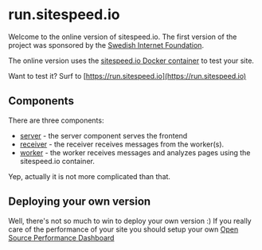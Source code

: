# run.sitespeed.io

Welcome to the online version of sitespeed.io. The first version of the project was sponsored by the [Swedish Internet Foundation](https://www.iis.se/english/).

The online version uses the [sitespeed.io Docker container](https://registry.hub.docker.com/u/sitespeedio/sitespeed.io/) to test your site.

Want to test it? Surf to [https://run.sitespeed.io](https://run.sitespeed.io)

## Components
There are three components:
 * [server](https://github.com/sitespeedio/run.sitespeed.io/tree/master/server) - the server component serves the frontend
 * [receiver](https://github.com/sitespeedio/run.sitespeed.io/tree/master/receiver) - the receiver receives messages from the worker(s).
 * [worker](https://github.com/sitespeedio/run.sitespeed.io/tree/master/worker) - the worker receives messages and analyzes pages using the sitespeed.io container.

Yep, actually it is not more complicated than that.


## Deploying your own version
Well, there's not so much to win to deploy your own version :) If you really care of the performance of your site you should setup your own [Open Source Performance Dashboard](http://dashboard.sitespeed.io/dashboard/db/information)
